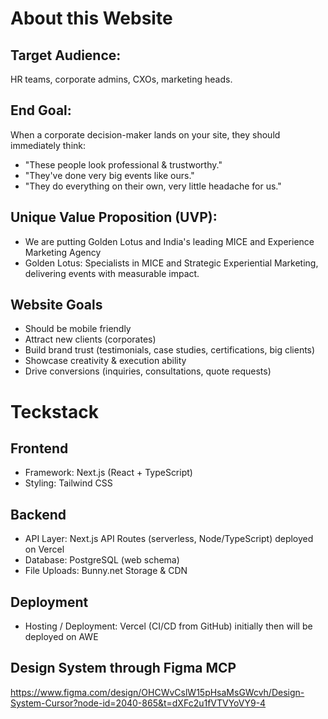 # About this Website
## Target Audience: 
HR teams, corporate admins, CXOs, marketing heads.

## End Goal: 
When a corporate decision-maker lands on your site, they should immediately think:
- "These people look professional & trustworthy."
- "They've done very big events like ours."
- "They do everything on their own, very little headache for us."

## Unique Value Proposition (UVP):
- We are putting Golden Lotus and India's leading MICE and Experience Marketing Agency
- Golden Lotus: Specialists in MICE and Strategic Experiential Marketing, delivering events with measurable impact.

## Website Goals
- Should be mobile friendly
- Attract new clients (corporates)
- Build brand trust (testimonials, case studies, certifications, big clients)
- Showcase creativity & execution ability
- Drive conversions (inquiries, consultations, quote requests)

# Teckstack
## Frontend
- Framework: Next.js (React + TypeScript)
- Styling: Tailwind CSS

## Backend
- API Layer: Next.js API Routes (serverless, Node/TypeScript) deployed on Vercel
- Database: PostgreSQL (web schema)
- File Uploads: Bunny.net Storage & CDN

## Deployment
- Hosting / Deployment: Vercel (CI/CD from GitHub) initially then will be deployed on AWE


## Design System through Figma MCP
https://www.figma.com/design/OHCWvCslW15pHsaMsGWcvh/Design-System-Cursor?node-id=2040-865&t=dXFc2u1fVTVYoVY9-4



